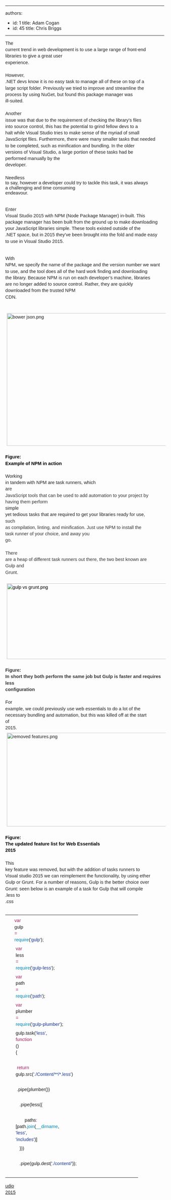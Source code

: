 

---
authors:
  - id: 1
    title: Adam Cogan
  - id: 45
    title: Chris Briggs
---




<span class='intro'> <span><p dir="ltr" style="line-height&#58;1.38;margin-top&#58;0pt;margin-bottom&#58;0pt;"><span style="font-size&#58;14.6666666666667px;font-family&#58;arial;color&#58;#212121;vertical-align&#58;baseline;white-space&#58;pre-wrap;">​The current trend in web development is to use a large range of front-end libraries to give a great user experience.</span></p><p dir="ltr" style="line-height&#58;1.38;margin-top&#58;0pt;margin-bottom&#58;0pt;"><span style="font-size&#58;14.6666666666667px;font-family&#58;arial;color&#58;#212121;vertical-align&#58;baseline;white-space&#58;pre-wrap;"> </span></p><p dir="ltr" style="line-height&#58;1.38;margin-top&#58;0pt;margin-bottom&#58;0pt;"><span style="font-size&#58;14.6666666666667px;font-family&#58;arial;color&#58;#212121;vertical-align&#58;baseline;white-space&#58;pre-wrap;">However, .NET devs know it is no easy task to manage all of these on top of a large script folder. Previously we tried to improve and streamline the process by using NuGet, but found this package manager was ill-suited.</span><span style="color&#58;#000000;font-family&#58;'times new roman';font-size&#58;16px;white-space&#58;pre-wrap;line-height&#58;20px;background-color&#58;transparent;"> </span></p><p dir="ltr" style="line-height&#58;1.38;margin-top&#58;0pt;margin-bottom&#58;0pt;"><span style="color&#58;#000000;font-family&#58;'times new roman';font-size&#58;16px;white-space&#58;pre-wrap;line-height&#58;20px;background-color&#58;transparent;"><br></span></p><span><p dir="ltr" style="line-height&#58;1.38;margin-top&#58;0pt;margin-bottom&#58;0pt;"><span style="font-size&#58;14.6666666666667px;font-family&#58;arial;color&#58;#212121;vertical-align&#58;baseline;white-space&#58;pre-wrap;">Another issue was that due to the requirement of checking the library’s files into source control, this has the potential to grind fellow devs to a halt while Visual Studio tries to make sense of the myriad of small JavaScript files. Furthermore, there were many smaller tasks that needed to be completed, such as minification and bundling. In the older versions of Visual Studio, a large portion of these tasks had be performed manually by the developer.</span></p><p dir="ltr" style="line-height&#58;1.38;margin-top&#58;0pt;margin-bottom&#58;0pt;"><span style="font-size&#58;16px;font-family&#58;'times new roman';color&#58;#000000;vertical-align&#58;baseline;white-space&#58;pre-wrap;background-color&#58;transparent;"> </span></p><span style="font-size&#58;14.6666666666667px;font-family&#58;arial;color&#58;#212121;vertical-align&#58;baseline;white-space&#58;pre-wrap;">Needless to say, however a developer could try to tackle this task, it was always a challenging and time consuming endeavour.</span></span><p dir="ltr" style="line-height&#58;1.38;margin-top&#58;0pt;margin-bottom&#58;0pt;"><span style="color&#58;#000000;font-family&#58;'times new roman';font-size&#58;16px;white-space&#58;pre-wrap;line-height&#58;20px;background-color&#58;transparent;"><br></span></p></span> </span>

<span style="font-size&#58;11pt;font-family&#58;arial;"></span><span style="color&#58;#212121;white-space&#58;pre-wrap;line-height&#58;1.38;font-size&#58;11pt;font-family&#58;arial;">Enter Visual Studio 2015 with NPM (Node Package Manager) in-built. This package manager has been built from the ground up to make downloading your JavaScript libraries simple. These tools existed outside of the .NET space, but in 2015 they’ve been brought into the fold and made easy to use in Visual Studio 2015. </span><span style="font-size&#58;11pt;font-family&#58;arial;"><p dir="ltr" style="line-height&#58;1.38;margin-top&#58;0pt;margin-bottom&#58;0pt;"><span style="color&#58;#212121;vertical-align&#58;baseline;white-space&#58;pre-wrap;font-size&#58;11pt;font-family&#58;arial;"> </span></p><p dir="ltr" style="line-height&#58;1.38;margin-top&#58;0pt;margin-bottom&#58;0pt;"><span style="color&#58;#212121;vertical-align&#58;baseline;white-space&#58;pre-wrap;font-size&#58;11pt;font-family&#58;arial;">With NPM, we specify the name of the package and the version number we want to use, and the tool does all of the hard work finding and downloading the library. Because NPM is run on each developer’s machine, libraries are no longer added to source control. Rather, they are quickly downloaded from the trusted NPM CDN.</span></p><div><span style="color&#58;#212121;vertical-align&#58;baseline;white-space&#58;pre-wrap;font-size&#58;11pt;font-family&#58;arial;"><br></span></div><div><span style="font-size&#58;11pt;font-family&#58;arial;"><p dir="ltr" style="line-height&#58;1.38;margin-top&#58;0pt;margin-bottom&#58;0pt;"><span style="color&#58;#212121;vertical-align&#58;baseline;white-space&#58;pre-wrap;font-size&#58;11pt;font-family&#58;arial;">​<img src="https&#58;//lh3.googleusercontent.com/J6Na8pCSdsCvnIzhWHXLpbjtZd6Jp54rITnBd47JVS_7fDCcThur_Mwb3XmbCucETMHzGO7IGJFU3cUZZYJ1xr3-A_Rj9mzZkgXMWHD0B3hAWKS9gUXveakUU52HFdH_c8a2y8I" width="624px;" alt="bower json.png" height="419px;" style="margin&#58;5px;" /></span>&#160;</p><p dir="ltr" style="line-height&#58;1.38;margin-top&#58;0pt;margin-bottom&#58;0pt;"><span style="color&#58;#000000;font-weight&#58;700;vertical-align&#58;baseline;white-space&#58;pre-wrap;font-size&#58;11pt;font-family&#58;arial;">Figure&#58; Example of NPM in action </span></p><p dir="ltr" style="line-height&#58;1.38;margin-top&#58;0pt;margin-bottom&#58;0pt;"><span style="color&#58;#000000;vertical-align&#58;baseline;white-space&#58;pre-wrap;font-size&#58;11pt;font-family&#58;arial;background-color&#58;transparent;"> </span></p><p dir="ltr" style="line-height&#58;1.38;margin-top&#58;0pt;margin-bottom&#58;0pt;"><span style="font-size&#58;11pt;font-family&#58;arial;"><span style="color&#58;#212121;vertical-align&#58;baseline;white-space&#58;pre-wrap;">Working in tandem with NPM are task runners, which a</span><span style="color&#58;#333332;vertical-align&#58;baseline;white-space&#58;pre-wrap;">re JavaScript tools that can be used to add automation to your project by having them perform </span><span style="color&#58;#212121;vertical-align&#58;baseline;white-space&#58;pre-wrap;">simple yet tedious tasks that are required to get your libraries ready for use, </span><span style="color&#58;#333332;vertical-align&#58;baseline;white-space&#58;pre-wrap;">such as compilation, linting, and minification. Just use NPM to install the task runner of your choice, and away you go.</span></span></p><p dir="ltr" style="line-height&#58;1.38;margin-top&#58;0pt;margin-bottom&#58;0pt;"><span style="color&#58;#333332;vertical-align&#58;baseline;white-space&#58;pre-wrap;font-size&#58;11pt;font-family&#58;arial;"> </span></p><p dir="ltr" style="line-height&#58;1.38;margin-top&#58;0pt;margin-bottom&#58;0pt;"><span style="color&#58;#333332;vertical-align&#58;baseline;white-space&#58;pre-wrap;font-size&#58;11pt;font-family&#58;arial;">There are a heap of different task runners out there, the two best known are Gulp and Grunt.</span></p><p dir="ltr" style="line-height&#58;1.38;margin-top&#58;0pt;margin-bottom&#58;0pt;"><span style="color&#58;#000000;vertical-align&#58;baseline;white-space&#58;pre-wrap;font-size&#58;11pt;font-family&#58;arial;background-color&#58;transparent;"> </span></p><p dir="ltr" style="line-height&#58;1.38;margin-top&#58;0pt;margin-bottom&#58;0pt;"><span style="color&#58;#000000;vertical-align&#58;baseline;white-space&#58;pre-wrap;font-size&#58;11pt;font-family&#58;arial;background-color&#58;transparent;"><img src="https&#58;//lh5.googleusercontent.com/sJslIcCSh-m6MaqGaIfMaECtlFQKmQa8Nb5LyLH9HhUxFE-64TlBlmdmq551WXY1wJa9pcGwQd8aXG4fFM2fWy-0R3kqPmCZO09Y0HJ3HfRxp0VHOkpX7q-MkZ2sc3h91nFG5tw" width="624px;" alt="gulp vs grunt.png" height="239px;" style="margin&#58;5px;" /></span>&#160;</p><p dir="ltr" style="line-height&#58;1.38;margin-top&#58;0pt;margin-bottom&#58;0pt;"><span style="color&#58;#333332;font-weight&#58;700;vertical-align&#58;baseline;white-space&#58;pre-wrap;font-size&#58;11pt;font-family&#58;arial;">Figure&#58; In short they both perform the same job but Gulp is faster and requires less configuration</span></p><p dir="ltr" style="line-height&#58;1.38;margin-top&#58;0pt;margin-bottom&#58;0pt;"><span style="color&#58;#000000;font-weight&#58;700;vertical-align&#58;baseline;white-space&#58;pre-wrap;font-size&#58;11pt;font-family&#58;arial;background-color&#58;transparent;"> </span></p><p dir="ltr" style="line-height&#58;1.38;margin-top&#58;0pt;margin-bottom&#58;0pt;"><span style="color&#58;#212121;vertical-align&#58;baseline;white-space&#58;pre-wrap;font-size&#58;11pt;font-family&#58;arial;">For example, we could previously use web essentials to do a lot of the necessary bundling and automation, but this was killed off at the start of 2015.</span></p><p dir="ltr" style="line-height&#58;1.38;margin-top&#58;0pt;margin-bottom&#58;0pt;"><span style="color&#58;#212121;vertical-align&#58;baseline;white-space&#58;pre-wrap;font-size&#58;11pt;font-family&#58;arial;"><img src="https&#58;//lh6.googleusercontent.com/yby2R29SDq_lu7nIv10InLfsVF4PNx4ISPoNm5RHCgVgC2ES5cwPm0oEj-nPPUIzWW47WHnsY4r4n_FVT69vKNAO34JV_ZhNyQX6rYd8-QlidccZ1tqwedf5ZuaST-cpW5yF3w8" width="624px;" alt="removed features.png" height="296px;" style="margin&#58;5px;" /></span>&#160;</p><p dir="ltr" style="line-height&#58;1.38;margin-top&#58;0pt;margin-bottom&#58;0pt;"><span style="color&#58;#000000;font-weight&#58;700;vertical-align&#58;baseline;white-space&#58;pre-wrap;font-size&#58;11pt;font-family&#58;arial;background-color&#58;transparent;">Figure&#58; The updated feature list for Web Essentials 2015</span></p><p dir="ltr" style="line-height&#58;1.38;margin-top&#58;0pt;margin-bottom&#58;0pt;"><span style="color&#58;#000000;font-weight&#58;700;vertical-align&#58;baseline;white-space&#58;pre-wrap;font-size&#58;11pt;font-family&#58;arial;background-color&#58;transparent;"> </span></p><p dir="ltr" style="line-height&#58;1.38;margin-top&#58;0pt;margin-bottom&#58;0pt;"><span style="color&#58;#212121;vertical-align&#58;baseline;white-space&#58;pre-wrap;font-size&#58;11pt;font-family&#58;arial;">This key feature was removed, but with the addition of tasks runners to Visual studio 2015 we can reimplement the functionality, by using ether Gulp or Grunt. For a number of reasons, Gulp is the better choice over Grunt&#58; seen below is an example of a task for Gulp that will compile .less to .css</span></p><br><div dir="ltr" style="margin-left&#58;0pt;"><span style="font-size&#58;11pt;font-family&#58;arial;"></span><span style="font-size&#58;11pt;font-family&#58;arial;"></span><span style="font-size&#58;11pt;font-family&#58;arial;"></span><span style="font-size&#58;11pt;font-family&#58;arial;"></span><span style="font-size&#58;11pt;font-family&#58;arial;"></span><span style="font-size&#58;11pt;font-family&#58;arial;"></span><span style="font-size&#58;11pt;font-family&#58;arial;"></span><span style="font-size&#58;11pt;font-family&#58;arial;"></span><span style="font-size&#58;11pt;font-family&#58;arial;"></span><span style="font-size&#58;11pt;font-family&#58;arial;"></span><span style="font-size&#58;11pt;font-family&#58;arial;"></span><span style="font-size&#58;11pt;font-family&#58;arial;"></span><span style="font-size&#58;11pt;font-family&#58;arial;"></span><span style="font-size&#58;11pt;font-family&#58;arial;"></span><table style="border&#58;none;"><colgroup><col width="22" /><col width="399" /></colgroup><tbody><tr style="height&#58;0px;"><td style="border&#58;0px solid #000000;vertical-align&#58;top;padding&#58;4px 7px 7px;"><br></td><td style="border&#58;0px solid #000000;vertical-align&#58;top;padding&#58;7px;"><p dir="ltr" style="line-height&#58;1.38;margin-top&#58;0pt;margin-bottom&#58;0pt;"><span style="font-size&#58;11pt;font-family&#58;arial;"><span style="color&#58;#a71d5d;vertical-align&#58;baseline;white-space&#58;pre-wrap;">var</span><span style="vertical-align&#58;baseline;white-space&#58;pre-wrap;"> gulp </span><span style="color&#58;#a71d5d;vertical-align&#58;baseline;white-space&#58;pre-wrap;">=</span><span style="vertical-align&#58;baseline;white-space&#58;pre-wrap;"> </span><span style="color&#58;#0086b3;vertical-align&#58;baseline;white-space&#58;pre-wrap;">require</span><span style="vertical-align&#58;baseline;white-space&#58;pre-wrap;">(</span><span style="color&#58;#183691;vertical-align&#58;baseline;white-space&#58;pre-wrap;">'gulp'</span><span style="vertical-align&#58;baseline;white-space&#58;pre-wrap;">);</span></span></p></td></tr><tr style="height&#58;0px;"><td style="border&#58;0px solid #000000;vertical-align&#58;top;padding&#58;1px 11px 7px;"><br></td><td style="border&#58;0px solid #000000;vertical-align&#58;top;padding&#58;1px 11px 7px;"><p dir="ltr" style="line-height&#58;1.38;margin-top&#58;0pt;margin-bottom&#58;0pt;"><span style="font-size&#58;11pt;font-family&#58;arial;"><span style="color&#58;#a71d5d;vertical-align&#58;baseline;white-space&#58;pre-wrap;">var</span><span style="vertical-align&#58;baseline;white-space&#58;pre-wrap;"> less </span><span style="color&#58;#a71d5d;vertical-align&#58;baseline;white-space&#58;pre-wrap;">=</span><span style="vertical-align&#58;baseline;white-space&#58;pre-wrap;"> </span><span style="color&#58;#0086b3;vertical-align&#58;baseline;white-space&#58;pre-wrap;">require</span><span style="vertical-align&#58;baseline;white-space&#58;pre-wrap;">(</span><span style="color&#58;#183691;vertical-align&#58;baseline;white-space&#58;pre-wrap;">'gulp-less'</span><span style="vertical-align&#58;baseline;white-space&#58;pre-wrap;">);</span></span></p></td></tr><tr style="height&#58;0px;"><td style="border&#58;0px solid #000000;vertical-align&#58;top;padding&#58;1px 11px 7px;"><br></td><td style="border&#58;0px solid #000000;vertical-align&#58;top;padding&#58;1px 11px 7px;"><p dir="ltr" style="line-height&#58;1.38;margin-top&#58;0pt;margin-bottom&#58;0pt;"><span style="font-size&#58;11pt;font-family&#58;arial;"><span style="color&#58;#a71d5d;vertical-align&#58;baseline;white-space&#58;pre-wrap;">var</span><span style="vertical-align&#58;baseline;white-space&#58;pre-wrap;"> path </span><span style="color&#58;#a71d5d;vertical-align&#58;baseline;white-space&#58;pre-wrap;">=</span><span style="vertical-align&#58;baseline;white-space&#58;pre-wrap;"> </span><span style="color&#58;#0086b3;vertical-align&#58;baseline;white-space&#58;pre-wrap;">require</span><span style="vertical-align&#58;baseline;white-space&#58;pre-wrap;">(</span><span style="color&#58;#183691;vertical-align&#58;baseline;white-space&#58;pre-wrap;">'path'</span><span style="vertical-align&#58;baseline;white-space&#58;pre-wrap;">);</span></span></p></td></tr><tr style="height&#58;0px;"><td style="border&#58;0px solid #000000;vertical-align&#58;top;padding&#58;1px 11px 7px;"><br></td><td style="border&#58;0px solid #000000;vertical-align&#58;top;padding&#58;1px 11px 7px;"><p dir="ltr" style="line-height&#58;1.38;margin-top&#58;0pt;margin-bottom&#58;0pt;"><span style="font-size&#58;11pt;font-family&#58;arial;"><span style="color&#58;#a71d5d;vertical-align&#58;baseline;white-space&#58;pre-wrap;">var</span><span style="vertical-align&#58;baseline;white-space&#58;pre-wrap;"> plumber </span><span style="color&#58;#a71d5d;vertical-align&#58;baseline;white-space&#58;pre-wrap;">=</span><span style="vertical-align&#58;baseline;white-space&#58;pre-wrap;"> </span><span style="color&#58;#0086b3;vertical-align&#58;baseline;white-space&#58;pre-wrap;">require</span><span style="vertical-align&#58;baseline;white-space&#58;pre-wrap;">(</span><span style="color&#58;#183691;vertical-align&#58;baseline;white-space&#58;pre-wrap;">'gulp-plumber'</span><span style="vertical-align&#58;baseline;white-space&#58;pre-wrap;">);</span></span></p></td></tr><tr style="height&#58;0px;"><td style="border&#58;0px solid #000000;vertical-align&#58;top;padding&#58;1px 11px 7px;"><br></td><td style="border&#58;0px solid #000000;vertical-align&#58;top;padding&#58;1px 11px 7px;"><p dir="ltr" style="line-height&#58;1.38;margin-top&#58;0pt;margin-bottom&#58;0pt;"><span style="font-size&#58;11pt;font-family&#58;arial;"><span style="vertical-align&#58;baseline;white-space&#58;pre-wrap;">gulp.task(</span><span style="color&#58;#183691;vertical-align&#58;baseline;white-space&#58;pre-wrap;">'less'</span><span style="vertical-align&#58;baseline;white-space&#58;pre-wrap;">, </span><span style="color&#58;#a71d5d;vertical-align&#58;baseline;white-space&#58;pre-wrap;">function</span><span style="vertical-align&#58;baseline;white-space&#58;pre-wrap;"> () &#123;</span></span></p></td></tr><tr style="height&#58;0px;"><td style="border&#58;0px solid #000000;vertical-align&#58;top;padding&#58;1px 11px 7px;"><br></td><td style="border&#58;0px solid #000000;vertical-align&#58;top;padding&#58;1px 11px 7px;"><p dir="ltr" style="line-height&#58;1.38;margin-top&#58;0pt;margin-bottom&#58;0pt;"><span style="font-size&#58;11pt;font-family&#58;arial;"><span style="vertical-align&#58;baseline;white-space&#58;pre-wrap;"> &#160;</span><span style="color&#58;#a71d5d;vertical-align&#58;baseline;white-space&#58;pre-wrap;">return</span><span style="vertical-align&#58;baseline;white-space&#58;pre-wrap;"> gulp.src(</span><span style="color&#58;#183691;vertical-align&#58;baseline;white-space&#58;pre-wrap;">'./Content/**/*.less'</span><span style="vertical-align&#58;baseline;white-space&#58;pre-wrap;">)</span></span></p></td></tr><tr style="height&#58;0px;"><td style="border&#58;0px solid #000000;vertical-align&#58;top;padding&#58;1px 11px 7px;"><br></td><td style="border&#58;0px solid #000000;vertical-align&#58;top;padding&#58;1px 11px 7px;"><p dir="ltr" style="line-height&#58;1.38;margin-top&#58;0pt;margin-bottom&#58;0pt;"><span style="vertical-align&#58;baseline;white-space&#58;pre-wrap;font-size&#58;11pt;font-family&#58;arial;"> &#160;.pipe(plumber())</span></p></td></tr><tr style="height&#58;0px;"><td style="border&#58;0px solid #000000;vertical-align&#58;top;padding&#58;1px 11px 7px;"><br></td><td style="border&#58;0px solid #000000;vertical-align&#58;top;padding&#58;1px 11px 7px;"><p dir="ltr" style="line-height&#58;1.38;margin-top&#58;0pt;margin-bottom&#58;0pt;"><span style="vertical-align&#58;baseline;white-space&#58;pre-wrap;font-size&#58;11pt;font-family&#58;arial;"> &#160;&#160;&#160;.pipe(less(&#123;</span></p></td></tr><tr style="height&#58;0px;"><td style="border&#58;0px solid #000000;vertical-align&#58;top;padding&#58;1px 11px 7px;"><br></td><td style="border&#58;0px solid #000000;vertical-align&#58;top;padding&#58;1px 11px 7px;"><p dir="ltr" style="line-height&#58;1.38;margin-top&#58;0pt;margin-bottom&#58;0pt;"><span style="font-size&#58;11pt;font-family&#58;arial;"><span style="vertical-align&#58;baseline;white-space&#58;pre-wrap;"> &#160;&#160;&#160;&#160;&#160;&#160;&#160;paths</span><span style="color&#58;#a71d5d;vertical-align&#58;baseline;white-space&#58;pre-wrap;">&#58;</span><span style="vertical-align&#58;baseline;white-space&#58;pre-wrap;"> [</span><span style="vertical-align&#58;baseline;white-space&#58;pre-wrap;"></span><span style="vertical-align&#58;baseline;white-space&#58;pre-wrap;">path.</span><span style="color&#58;#0086b3;vertical-align&#58;baseline;white-space&#58;pre-wrap;">join</span><span style="vertical-align&#58;baseline;white-space&#58;pre-wrap;">(</span><span style="color&#58;#0086b3;vertical-align&#58;baseline;white-space&#58;pre-wrap;">__dirname</span><span style="vertical-align&#58;baseline;white-space&#58;pre-wrap;">, </span><span style="color&#58;#183691;vertical-align&#58;baseline;white-space&#58;pre-wrap;">'less'</span><span style="vertical-align&#58;baseline;white-space&#58;pre-wrap;">, </span><span style="color&#58;#183691;vertical-align&#58;baseline;white-space&#58;pre-wrap;">'includes'</span><span style="vertical-align&#58;baseline;white-space&#58;pre-wrap;">)]</span></span></p></td></tr><tr style="height&#58;0px;"><td style="border&#58;0px solid #000000;vertical-align&#58;top;padding&#58;1px 11px 7px;"><br></td><td style="border&#58;0px solid #000000;vertical-align&#58;top;padding&#58;1px 11px 7px;"><p dir="ltr" style="line-height&#58;1.38;margin-top&#58;0pt;margin-bottom&#58;0pt;"><span style="vertical-align&#58;baseline;white-space&#58;pre-wrap;font-size&#58;11pt;font-family&#58;arial;">&#160;&#160;&#160;&#125;))</span></p></td></tr><tr style="height&#58;0px;"><td style="border&#58;0px solid #000000;vertical-align&#58;top;padding&#58;1px 11px 7px;"><br></td><td style="border&#58;0px solid #000000;vertical-align&#58;top;padding&#58;1px 11px 7px;"><p dir="ltr" style="line-height&#58;1.38;margin-top&#58;0pt;margin-bottom&#58;0pt;"><span style="font-size&#58;11pt;font-family&#58;arial;"><span style="vertical-align&#58;baseline;white-space&#58;pre-wrap;"> &#160;&#160;&#160;.pipe(gulp.dest(</span><span style="color&#58;#183691;vertical-align&#58;baseline;white-space&#58;pre-wrap;">'./content/'</span><span style="vertical-align&#58;baseline;white-space&#58;pre-wrap;">));</span></span></p></td></tr><tr style="height&#58;0px;"><td style="border&#58;0px solid #000000;vertical-align&#58;top;padding&#58;1px 11px 7px;"><br></td><td style="border&#58;0px solid #000000;vertical-align&#58;top;padding&#58;1px 11px 7px;"><p dir="ltr" style="line-height&#58;1.38;margin-top&#58;0pt;margin-bottom&#58;0pt;"><span style="vertical-align&#58;baseline;white-space&#58;pre-wrap;font-size&#58;11pt;font-family&#58;arial;"></span></p></td></tr></tbody></table></div><p dir="ltr" style="line-height&#58;1.38;margin-top&#58;0pt;margin-bottom&#58;0pt;"><span style="color&#58;#000000;vertical-align&#58;baseline;white-space&#58;pre-wrap;font-size&#58;11pt;font-family&#58;arial;background-color&#58;transparent;"><a href="http&#58;//blog.chrisbriggsy.com/Gulp-101-CSS-all-the-LESS/">udio 2015​</a></span></p></span></div></span>


